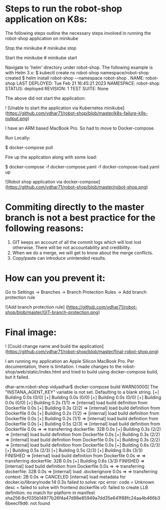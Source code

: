 # Steps to run the robot-shop application on K8s:

The following steps outline the necessary steps involved in running the robot-shop
application on minikube

Stop the minikube
\# minikube stop

Start the minikube
\# minikube start

Navigate to 'helm' directory under robot-shop. The following example is with Helm 3.x:
$ kubectl create ns robot-shop
namespace/robot-shop created
$ helm install robot-shop --namespace robot-shop .
NAME: robot-shop
LAST DEPLOYED: Tue Feb 21 16:45:21 2023
NAMESPACE: robot-shop
STATUS: deployed
REVISION: 1
TEST SUITE: None

The above did not start the application:

! [Unable to start the application via Kubernetes minikube] (https://github.com/vdhar71/robot-shop/blob/master/k8s-failure-k9s-output.png)

I have an ARM based MacBook Pro.  So had to move to Docker-compose.

Run Locally:

$ docker-compose pull

Fire up the application along with some load:

$ docker-compose -f docker-compose.yaml -f docker-compose-load.yaml up

![Robot shop application via docker-compose] (https://github.com/vdhar71/robot-shop/blob/master/robot-shop.png)

# Commiting directly to the master branch is not a best practice for the following reasons:
1. GIT keeps an account of all the commit logs which will lost lost otherwise. There will be not accountability and credibility.
2. When we do a merge, we will get to know about the merge conflicts.
3. Copy/paste can introduce unintended results.

# How can you prevent it:
Go to Settings -> Branches -> Branch Protection Rules -> Add branch protection rule

![Add branch protection rule] (https://github.com/vdhar71/robot-shop/blob/master/GIT-branch-protection.png)

# Final image:
! [Could change name and build the application] (https://github.com/vdhar71/robot-shop/blob/master/final-robot-shop.png)

I am running my application an Apple Silicon MacBook Pro. Per documentation, there is limitation. I made changes to the 
robot-shop/web/static/index.html and tried to build using docker-compose build, but it failed.

dhar-arm:robot-shop vidyadhar$ docker-compose build
WARN[0000] The "INSTANA_AGENT_KEY" variable is not set. Defaulting to a blank string.
[+] Building 0.0s (0/0)
[+] Building 0.0s (0/0)
[+] Building 0.0s (0/0)
[+] Building 0.0s (0/0)
[+] Building 0.2s (1/1)
 => [internal] load build definition from Dockerfile                                                                                   0.0s
[+] Building 0.3s (2/2)
 => [internal] load build definition from Dockerfile                                                                                   0.0s
[+] Building 0.2s (1/2)
 => [internal] load build definition from Dockerfile                                                                                   0.0s
[+] Building 0.2s (1/1)
 => [internal] load build definition from Dockerfile                                                                                   0.0s
[+] Building 0.5s (2/3)
 => [internal] load build definition from Dockerfile                                                                                   0.0s
 => => transferring dockerfile: 32B                                                                                                    0.0s
[+] Building 0.3s (2/2)
 => [internal] load build definition from Dockerfile                                                                                   0.0s
[+] Building 0.3s (2/2)
 => [internal] load build definition from Dockerfile                                                                                   0.0s
[+] Building 0.3s (2/2)
 => [internal] load build definition from Dockerfile                                                                                   0.0s
[+] Building 0.6s (2/3)
[+] Building 0.5s (2/3)
[+] Building 0.5s (2/3)
[+] Building 0.8s (3/3) FINISHED
 => [internal] load build definition from Dockerfile                                                                                   0.0s
 => => transferring dockerfile: 32B                                                                                                    0.0s
[+] Building 0.6s (3/3) FINISHED
 => [internal] load build definition from Dockerfile                                                                                   0.0s
 => => transferring dockerfile: 32B                                                                                                    0.0s
 => [internal] load .dockerignore                                                                                                      0.0s
 => => transferring context: 2B                                                                                                        0.0s
 => CANCELED [internal] load metadata for docker.io/library/node:14                                                                    0.3s
failed to solve: rpc error: code = Unknown desc = failed to solve with frontend dockerfile.v0: failed to create LLB definition: no match for platform in manifest sha256:8cf035b14977b26f4a47d98e85949a7dd35e641f88fc24aa4b466b36beecf9d6: not found

